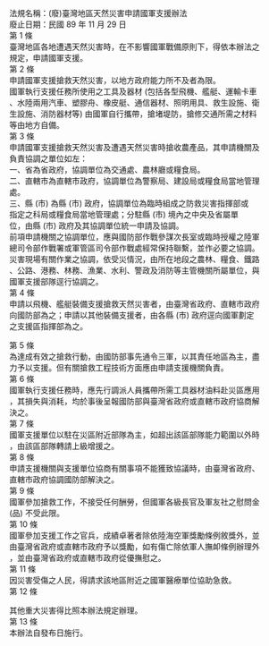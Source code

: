 法規名稱：(廢)臺灣地區天然災害申請國軍支援辦法  
廢止日期：民國 89 年 11 月 29 日  
第 1 條  
臺灣地區各地遭遇天然災害時，在不影響國軍戰備原則下，得依本辦法之  
規定，申請國軍支援。  
第 2 條  
申請國軍支援搶救天然災害，以地方政府能力所不及者為限。  
國軍執行支援任務所使用之工具及器材 (包括各型飛機、艦艇、運輸卡車  
、水陸兩用汽車、塑膠舟、橡皮艇、通信器材、照明用具、救生設施、衛  
生設施、消防器材等) 由國軍自行攜帶，搶堵堤防，搶修交通所需之材料  
等由地方自備。  
第 3 條  
申請國軍支援搶救天然災害及遭遇天然災害時搶收農產品，其申請機關及  
負責協調之單位如左：  
一、省為省政府，協調單位為交通處、農林廳或糧食局。  
二、直轄市為直轄市政府，協調單位為警察局、建設局或糧食局當地管理  
處。  
三、縣 (市) 為縣 (市) 政府，協調單位為臨時組成之防救災害指揮部或  
指定之科局或糧食局當地管理處；分駐縣 (市) 境內之中央及省屬單  
位，由縣 (市) 政府及其協調單位統一申請及協調。  
前項申請機關之協調單位，應與國防部作戰參謀次長室或臨時授權之陸軍  
總司令部作戰署或軍管區司令部作戰處經常保持聯繫，並作必要之協調。  
災害現場有關作業之協調，依受災情況，由所在地段之農林、糧食、鐵路  
、公路、港務、林務、漁業、水利、警政及消防等主管機關所屬單位，與  
國軍支援部隊逕行協調之。  
第 4 條  
申請以飛機、艦艇裝備支援搶救天然災害者，由臺灣省政府、直轄市政府  
向國防部為之；申請以其他裝備支援者，由各縣 (市) 政府逕向國軍劃定  
之支援區指揮部為之。  


第 5 條  
為達成有效之搶救行動，由國防部事先通令三軍，以其責任地區為主，盡  
力予以支援。但有關搶救工程技術方面應由申請支援機關負責。  
第 6 條  
國軍執行支援任務時，應先行調派人員攜帶所需工具器材油料赴災區應用  
，其損失與消耗，均於事後呈報國防部與臺灣省政府或直轄市政府協商解  
決之。  
第 7 條  
國軍支援單位以駐在災區附近部隊為主，如超出該區部隊能力範圍以外時  
，由該區部隊轉請上級增援之。  
第 8 條  
申請支援機關與支援單位協商有關事項不能獲致協議時，由臺灣省政府、  
直轄市政府協調國防部解決之。  
第 9 條  
國軍參加搶救工作，不接受任何酬勞，但國軍各級長官及軍友社之慰問金  
(品) 不受此限。  
第 10 條  
國軍參加支援工作之官兵，成績卓著者除依陸海空軍獎勵條例敘獎外，並  
由臺灣省政府或直轄市政府予以獎勵，如有傷亡除依軍人撫卹條例辦理外  
，並由臺灣省政府或直轄市政府從優撫慰之。  
第 11 條  
因災害受傷之人民，得請求該地區附近之國軍醫療單位協助急救。  
第 12 條  


其他重大災害得比照本辦法規定辦理。  
第 13 條  
本辦法自發布日施行。  


